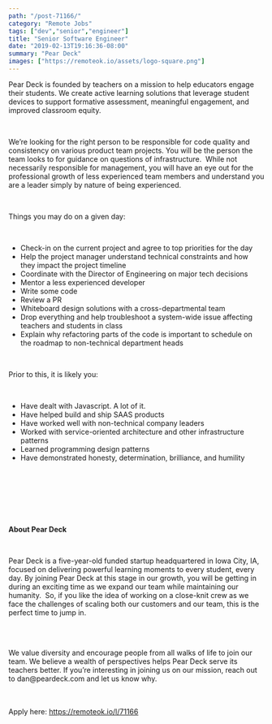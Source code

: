 ```yaml
---
path: "/post-71166/"
category: "Remote Jobs"
tags: ["dev","senior","engineer"]
title: "Senior Software Engineer"
date: "2019-02-13T19:16:36-08:00"
summary: "Pear Deck"
images: ["https://remoteok.io/assets/logo-square.png"]
---
```


<p>Pear Deck is founded by teachers on a mission to help educators engage their students. We create active learning solutions that leverage student devices to support formative assessment, meaningful engagement, and improved classroom equity.</p><br /><p>We&rsquo;re looking for the right person to be responsible for code quality and consistency on various product team projects. You will be the person the team looks to for guidance on questions of infrastructure. &nbsp;While not necessarily responsible for management, you will have an eye out for the professional growth of less experienced team members and understand you are a leader simply by nature of being experienced.</p><br /><p>Things you may do on a given day:</p><br /><ul><li>Check-in on the current project and agree to top priorities for the day</li><li>Help the project manager understand technical constraints and how they impact the project timeline</li><li>Coordinate with the Director of Engineering on major tech decisions</li><li>Mentor a less experienced developer</li><li>Write some code</li><li>Review a PR</li><li>Whiteboard design solutions with a cross-departmental team</li><li>Drop everything and help troubleshoot a system-wide issue affecting teachers and students in class</li><li>Explain why refactoring parts of the code is important to schedule on the roadmap to non-technical department heads</li></ul><br /><p>Prior to this, it is likely you:</p><br /><ul><li>Have dealt with Javascript. A lot of it.</li><li>Have helped build and ship SAAS products</li><li>Have worked well with non-technical company leaders</li><li>Worked with service-oriented architecture and other infrastructure patterns</li><li>Learned programming design patterns</li><li>Have demonstrated honesty, determination, brilliance, and humility</li></ul><br /><p><br><br></p><br /><p><strong>About Pear Deck</strong></p><br /><p>Pear Deck is a five-year-old funded startup headquartered in Iowa City, IA, focused on delivering powerful learning moments to every student, every day. By joining Pear Deck at this stage in our growth, you will be getting in during an exciting time as we expand our team while maintaining our humanity. &nbsp;So, if you like the idea of working on a close-knit crew as we face the challenges of scaling both our customers and our team, this is the perfect time to jump in.</p><br /><p><br>We value diversity and encourage people from all walks of life to join our team. We believe a wealth of perspectives helps Pear Deck serve its teachers better. If you&rsquo;re interesting in joining us on our mission, reach out to dan@peardeck.com and let us know why.</p>

<br/>
<br/>
Apply here: <A HREF="https://remoteok.io/l/71166">https://remoteok.io/l/71166</A>
